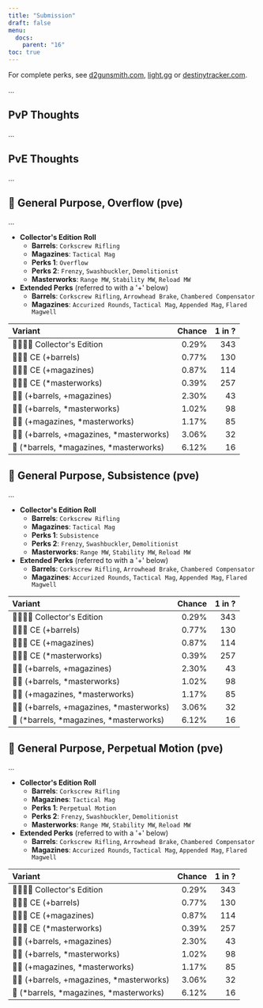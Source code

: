 ```yaml
---
title: "Submission"
draft: false
menu:
  docs:
    parent: "16"
toc: true
---
```


For complete perks, see [d2gunsmith.com](https://d2gunsmith.com/w/3886416794), [light.gg](https://www.light.gg/db/items/3886416794) or [destinytracker.com](https://destinytracker.com/destiny-2/db/items/3886416794).

...

## PvP Thoughts

...

## PvE Thoughts

...

## 👾 General Purpose, Overflow (pve)

...

* **Collector's Edition Roll**
  * **Barrels**: `Corkscrew Rifling`
  * **Magazines**: `Tactical Mag`
  * **Perks 1**: `Overflow`
  * **Perks 2**: `Frenzy`, `Swashbuckler`, `Demolitionist`
  * **Masterworks**: `Range MW`, `Stability MW`, `Reload MW`
* **Extended Perks** (referred to with a '+' below)
  * **Barrels**: `Corkscrew Rifling`, `Arrowhead Brake`, `Chambered Compensator`
  * **Magazines**: `Accurized Rounds`, `Tactical Mag`, `Appended Mag`, `Flared Magwell`

| Variant | Chance | 1 in ? |
|:-|-:|-:|
| 👾👾👾🌟 Collector's Edition | 0.29% | 343 |
| 👾👾👾 CE (+barrels) | 0.77% | 130 |
| 👾👾👾 CE (+magazines) | 0.87% | 114 |
| 👾👾👾 CE (*masterworks) | 0.39% | 257 |
| 👾👾 (+barrels, +magazines) | 2.30% | 43 |
| 👾👾 (+barrels, *masterworks) | 1.02% | 98 |
| 👾👾 (+magazines, *masterworks) | 1.17% | 85 |
| 👾👾 (+barrels, +magazines, *masterworks) | 3.06% | 32 |
| 👾 (*barrels, *magazines, *masterworks) | 6.12% | 16 |

## 👾 General Purpose, Subsistence (pve)

...

* **Collector's Edition Roll**
  * **Barrels**: `Corkscrew Rifling`
  * **Magazines**: `Tactical Mag`
  * **Perks 1**: `Subsistence`
  * **Perks 2**: `Frenzy`, `Swashbuckler`, `Demolitionist`
  * **Masterworks**: `Range MW`, `Stability MW`, `Reload MW`
* **Extended Perks** (referred to with a '+' below)
  * **Barrels**: `Corkscrew Rifling`, `Arrowhead Brake`, `Chambered Compensator`
  * **Magazines**: `Accurized Rounds`, `Tactical Mag`, `Appended Mag`, `Flared Magwell`

| Variant | Chance | 1 in ? |
|:-|-:|-:|
| 👾👾👾🌟 Collector's Edition | 0.29% | 343 |
| 👾👾👾 CE (+barrels) | 0.77% | 130 |
| 👾👾👾 CE (+magazines) | 0.87% | 114 |
| 👾👾👾 CE (*masterworks) | 0.39% | 257 |
| 👾👾 (+barrels, +magazines) | 2.30% | 43 |
| 👾👾 (+barrels, *masterworks) | 1.02% | 98 |
| 👾👾 (+magazines, *masterworks) | 1.17% | 85 |
| 👾👾 (+barrels, +magazines, *masterworks) | 3.06% | 32 |
| 👾 (*barrels, *magazines, *masterworks) | 6.12% | 16 |

## 👾 General Purpose, Perpetual Motion (pve)

...

* **Collector's Edition Roll**
  * **Barrels**: `Corkscrew Rifling`
  * **Magazines**: `Tactical Mag`
  * **Perks 1**: `Perpetual Motion`
  * **Perks 2**: `Frenzy`, `Swashbuckler`, `Demolitionist`
  * **Masterworks**: `Range MW`, `Stability MW`, `Reload MW`
* **Extended Perks** (referred to with a '+' below)
  * **Barrels**: `Corkscrew Rifling`, `Arrowhead Brake`, `Chambered Compensator`
  * **Magazines**: `Accurized Rounds`, `Tactical Mag`, `Appended Mag`, `Flared Magwell`

| Variant | Chance | 1 in ? |
|:-|-:|-:|
| 👾👾👾🌟 Collector's Edition | 0.29% | 343 |
| 👾👾👾 CE (+barrels) | 0.77% | 130 |
| 👾👾👾 CE (+magazines) | 0.87% | 114 |
| 👾👾👾 CE (*masterworks) | 0.39% | 257 |
| 👾👾 (+barrels, +magazines) | 2.30% | 43 |
| 👾👾 (+barrels, *masterworks) | 1.02% | 98 |
| 👾👾 (+magazines, *masterworks) | 1.17% | 85 |
| 👾👾 (+barrels, +magazines, *masterworks) | 3.06% | 32 |
| 👾 (*barrels, *magazines, *masterworks) | 6.12% | 16 |
